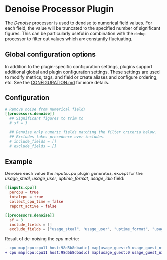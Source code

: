 # Denoise Processor Plugin

The _Denoise_ processor is used to denoise to numerical field values. For each
field, the value will be truncated to the specified number of significant figures.
This can be particularly useful in combination with the `dedup` processor to filter
out values which are constantly fluctuating.

## Global configuration options <!-- @/docs/includes/plugin_config.md -->

In addition to the plugin-specific configuration settings, plugins support
additional global and plugin configuration settings. These settings are used to
modify metrics, tags, and field or create aliases and configure ordering, etc.
See the [CONFIGURATION.md][CONFIGURATION.md] for more details.

[CONFIGURATION.md]: ../../../docs/CONFIGURATION.md#plugins

## Configuration

```toml @sample.conf
# Remove noise from numerical fields
[[processors.denoise]]
  ## Significant figures to trim to
  # sf = 3

  ## Denoise only numeric fields matching the filter criteria below.
  ## Excludes takes precedence over includes.
  # include_fields = []
  # exclude_fields = []
```

## Example

Denoise each value the _inputs.cpu_ plugin generates, except for the
_usage\_steal_, _usage\_user_, _uptime\_format_, _usage\_idle_ field:

```toml
[[inputs.cpu]]
  percpu = true
  totalcpu = true
  collect_cpu_time = false
  report_active = false

[[processors.denoise]]
  sf = 3
  include_fields = []
  exclude_fields = ["usage_steal", "usage_user", "uptime_format", "usage_idle" ]
```

Result of de-noising the _cpu_ metric:

```diff
- cpu map[cpu:cpu11 host:98d5b8dbad1c] map[usage_guest:0 usage_guest_nice:0 usage_idle:94.3999999994412 usage_iowait:0 usage_irq:0.1999999999998181 usage_nice:0 usage_softirq:0.20000000000209184 usage_steal:0 usage_system:1.2000000000080036 usage_user:4.000000000014552]
+ cpu map[cpu:cpu11 host:98d5b8dbad1c] map[usage_guest:0 usage_guest_nice:0 usage_idle:94.4 usage_iowait:0 usage_irq:0.20 usage_nice:0 usage_softirq:0.20 usage_steal:0 usage_system:1.20 usage_user:4.00]
```
